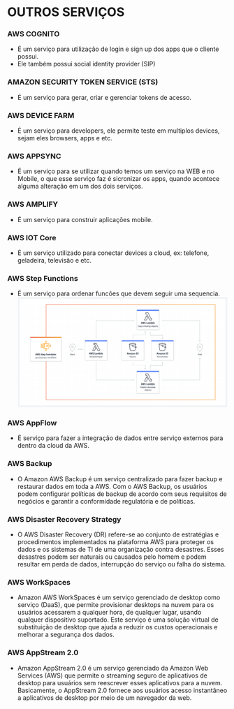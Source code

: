 # OUTROS SERVIÇOS

### AWS COGNITO
* É um serviço para utilização de login e sign up dos apps que o cliente possui.
* Ele também possui social identity provider (SIP)

### AMAZON SECURITY TOKEN SERVICE (STS)
* É um serviço para gerar, criar e gerenciar tokens de acesso.

### AWS DEVICE FARM
* É um serviço para developers, ele permite teste em multiplos devices, sejam eles browsers, apps e etc.

### AWS APPSYNC
* É um serviço para se utilizar quando temos um serviço na WEB e no Mobile, o que esse serviço faz é sicronizar
os apps, quando acontece alguma alteração em um dos dois serviços.

### AWS AMPLIFY
* É um serviço para construir aplicações mobile.

### AWS IOT Core
* É um serviço utilizado para conectar devices a cloud, ex: telefone, geladeira, televisão e etc.

### AWS Step Functions
* É um serviço para ordenar funcões que devem seguir uma sequencia.
![img.png](img.png)

### AWS AppFlow
* É serviço para fazer a integração de dados entre serviço externos para dentro da cloud da AWS.

### AWS Backup
* O Amazon AWS Backup é um serviço centralizado para fazer backup e restaurar dados em toda a AWS. Com o AWS Backup,
os usuários podem configurar políticas de backup de acordo com seus requisitos de negócios e garantir a conformidade 
regulatória e de políticas.

### AWS Disaster Recovery Strategy
* O AWS Disaster Recovery (DR) refere-se ao conjunto de estratégias e procedimentos implementados na plataforma AWS
para proteger os dados e os sistemas de TI de uma organização contra desastres. Esses desastres podem ser naturais
ou causados pelo homem e podem resultar em perda de dados, interrupção do serviço ou falha do sistema.

### AWS WorkSpaces
* Amazon AWS WorkSpaces é um serviço gerenciado de desktop como serviço (DaaS), que permite provisionar desktops na nuvem
para os usuários acessarem a qualquer hora, de qualquer lugar, usando qualquer dispositivo suportado. Este serviço é uma
solução virtual de substituição de desktop que ajuda a reduzir os custos operacionais e melhorar a segurança dos dados.

### AWS AppStream 2.0
* Amazon AppStream 2.0 é um serviço gerenciado da Amazon Web Services (AWS) que permite o streaming seguro de
aplicativos de desktop para usuários sem reescrever esses aplicativos para a nuvem. Basicamente, o AppStream 2.0
fornece aos usuários acesso instantâneo a aplicativos de desktop por meio de um navegador da web.